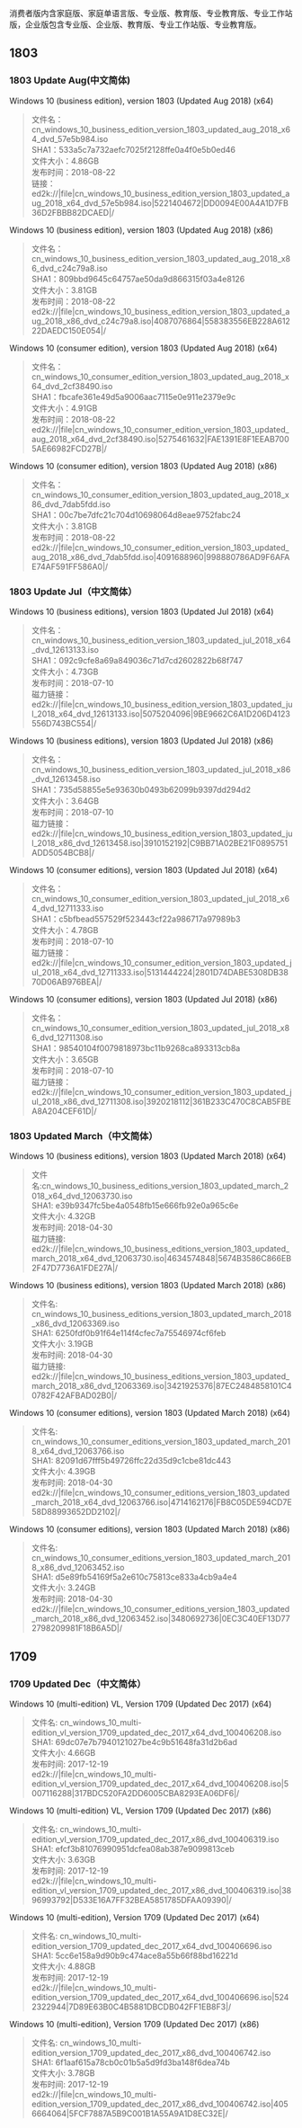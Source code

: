 消费者版内含家庭版、家庭单语言版、专业版、教育版、专业教育版、专业工作站版，企业版包含专业版、企业版、教育版、专业工作站版、专业教育版。
## 1803
### 1803 Update Aug(中文简体)
Windows 10 (business edition), version 1803 (Updated Aug 2018) (x64) 

> 文件名：cn_windows_10_business_edition_version_1803_updated_aug_2018_x64_dvd_57e5b984.iso  
SHA1：533a5c7a732aefc7025f2128ffe0a4f0e5b0ed46  
文件大小：4.86GB  
发布时间：2018-08-22  
链接： ed2k://|file|cn_windows_10_business_edition_version_1803_updated_aug_2018_x64_dvd_57e5b984.iso|5221404672|DD0094E00A4A1D7FB36D2FBBB82DCAED|/


Windows 10 (business edition), version 1803 (Updated Aug 2018) (x86) 

> 文件名：cn_windows_10_business_edition_version_1803_updated_aug_2018_x86_dvd_c24c79a8.iso  
SHA1：809bbd9645c64757ae50da9d866315f03a4e8126  
文件大小：3.81GB  
发布时间：2018-08-22  
ed2k://|file|cn_windows_10_business_edition_version_1803_updated_aug_2018_x86_dvd_c24c79a8.iso|4087076864|558383556EB228A61222DAEDC150E054|/

Windows 10 (consumer edition), version 1803 (Updated Aug 2018) (x64) 

> 文件名：cn_windows_10_consumer_edition_version_1803_updated_aug_2018_x64_dvd_2cf38490.iso  
SHA1：fbcafe361e49d5a9006aac7115e0e911e2379e9c  
文件大小：4.91GB  
发布时间：2018-08-22  
ed2k://|file|cn_windows_10_consumer_edition_version_1803_updated_aug_2018_x64_dvd_2cf38490.iso|5275461632|FAE1391E8F1EEAB7005AE66982FCD27B|/


Windows 10 (consumer edition), version 1803 (Updated Aug 2018) (x86) 

> 文件名：cn_windows_10_consumer_edition_version_1803_updated_aug_2018_x86_dvd_7dab5fdd.iso  
SHA1：00c7be7dfc21c704d10698064d8eae9752fabc24  
文件大小：3.81GB  
发布时间：2018-08-22  
ed2k://|file|cn_windows_10_consumer_edition_version_1803_updated_aug_2018_x86_dvd_7dab5fdd.iso|4091688960|998880786AD9F6AFAE74AF591FF586A0|/


### 1803 Update Jul（中文简体）
Windows 10 (business editions), version 1803 (Updated Jul 2018) (x64)

> 文件名：cn_windows_10_business_edition_version_1803_updated_jul_2018_x64_dvd_12613133.iso  
SHA1：092c9cfe8a69a849036c71d7cd2602822b68f747  
文件大小：4.73GB  
发布时间：2018-07-10  
磁力链接：ed2k://|file|cn_windows_10_business_edition_version_1803_updated_jul_2018_x64_dvd_12613133.iso|5075204096|9BE9662C6A1D206D4123556D743BC554|/

Windows 10 (business editions), version 1803 (Updated Jul 2018) (x86)

> 文件名：cn_windows_10_business_edition_version_1803_updated_jul_2018_x86_dvd_12613458.iso  
SHA1：735d58855e5e93630b0493b62099b9397dd294d2  
文件大小：3.64GB  
发布时间：2018-07-10  
磁力链接：ed2k://|file|cn_windows_10_business_edition_version_1803_updated_jul_2018_x86_dvd_12613458.iso|3910152192|C9BB71A02BE21F0895751ADD5054BCB8|/


Windows 10 (consumer editions), version 1803 (Updated Jul 2018) (x64)

> 文件名：cn_windows_10_consumer_edition_version_1803_updated_jul_2018_x64_dvd_12711333.iso  
SHA1：c5bfbead557529f523443cf22a986717a97989b3  
文件大小：4.78GB  
发布时间：2018-07-10  
磁力链接：ed2k://|file|cn_windows_10_consumer_edition_version_1803_updated_jul_2018_x64_dvd_12711333.iso|5131444224|2801D74DABE5308DB3870D06AB976BEA|/


Windows 10 (consumer editions), version 1803 (Updated Jul 2018) (x86)

> 文件名：cn_windows_10_consumer_edition_version_1803_updated_jul_2018_x86_dvd_12711308.iso  
SHA1：98540104f0079818973bc11b9268ca893313cb8a  
文件大小：3.65GB  
发布时间：2018-07-10  
磁力链接：ed2k://|file|cn_windows_10_consumer_edition_version_1803_updated_jul_2018_x86_dvd_12711308.iso|3920218112|361B233C470C8CAB5FBEA8A204CEF61D|/

### 1803 Updated March（中文简体）
Windows 10 (business editions), version 1803 (Updated March 2018) (x64) 

> 文件名:cn_windows_10_business_editions_version_1803_updated_march_2018_x64_dvd_12063730.iso  
SHA1: e39b9347fc5be4a0548fb15e666fb92e0a965c6e  
文件大小: 4.32GB  
发布时间: 2018-04-30  
磁力链接: ed2k://|file|cn_windows_10_business_editions_version_1803_updated_march_2018_x64_dvd_12063730.iso|4634574848|5674B3586C866EB2F47D7736A1FDE27A|/


Windows 10 (business editions), version 1803 (Updated March 2018) (x86) 

> 文件名: cn_windows_10_business_editions_version_1803_updated_march_2018_x86_dvd_12063369.iso  
SHA1: 6250fdf0b91f64e114f4cfec7a75546974cf6feb  
文件大小: 3.19GB  
发布时间: 2018-04-30  
磁力链接: ed2k://|file|cn_windows_10_business_editions_version_1803_updated_march_2018_x86_dvd_12063369.iso|3421925376|87EC2484858101C40782F42AFBAD02B0|/


Windows 10 (consumer editions), version 1803 (Updated March 2018) (x64) 

> 文件名:  cn_windows_10_consumer_editions_version_1803_updated_march_2018_x64_dvd_12063766.iso  
SHA1: 82091d67fff5b49726ffc22d35d9c1cbe81dc443  
文件大小: 4.39GB  
发布时间: 2018-04-30  
ed2k://|file|cn_windows_10_consumer_editions_version_1803_updated_march_2018_x64_dvd_12063766.iso|4714162176|FB8C05DE594CD7E58D88993652DD2102|/


Windows 10 (consumer editions), version 1803 (Updated March 2018) (x86) 

> 文件名: cn_windows_10_consumer_editions_version_1803_updated_march_2018_x86_dvd_12063452.iso  
SHA1: d5e89fb54169f5a2e610c75813ce833a4cb9a4e4  
文件大小: 3.24GB  
发布时间: 2018-04-30  
ed2k://|file|cn_windows_10_consumer_editions_version_1803_updated_march_2018_x86_dvd_12063452.iso|3480692736|0EC3C40EF13D772798209981F18B6A5D|/

## 1709
### 1709 Updated Dec（中文简体）

Windows 10 (multi-edition) VL, Version 1709 (Updated Dec 2017) (x64)

> 文件名: cn_windows_10_multi-edition_vl_version_1709_updated_dec_2017_x64_dvd_100406208.iso  
SHA1: 69dc07e7b7940121027be4c9b51648fa31d2b6ad  
文件大小: 4.66GB  
发布时间: 2017-12-19  
ed2k://|file|cn_windows_10_multi-edition_vl_version_1709_updated_dec_2017_x64_dvd_100406208.iso|5007116288|317BDC520FA2DD6005CBA8293EA06DF6|/


Windows 10 (multi-edition) VL, Version 1709 (Updated Dec 2017) (x86)

> 文件名: cn_windows_10_multi-edition_vl_version_1709_updated_dec_2017_x86_dvd_100406319.iso  
SHA1: efcf3b81076990951dcfea08ab387e9099813ceb  
文件大小: 3.63GB  
发布时间: 2017-12-19  
ed2k://|file|cn_windows_10_multi-edition_vl_version_1709_updated_dec_2017_x86_dvd_100406319.iso|3896993792|D533E16A7FF32BEA5851785DFAA09390|/

Windows 10 (multi-edition), Version 1709 (Updated Dec 2017) (x64)

> 文件名: cn_windows_10_multi-edition_version_1709_updated_dec_2017_x64_dvd_100406696.iso  
SHA1: 5cc6e158a9d90b9c474ace8a55b66f88bd16221d  
文件大小: 4.88GB  
发布时间: 2017-12-19  
ed2k://|file|cn_windows_10_multi-edition_version_1709_updated_dec_2017_x64_dvd_100406696.iso|5242322944|7D89E63B0C4B5881DBCDB042FF1EB8F3|/

Windows 10 (multi-edition), Version 1709 (Updated Dec 2017) (x86) 

> 文件名: cn_windows_10_multi-edition_version_1709_updated_dec_2017_x86_dvd_100406742.iso  
SHA1: 6f1aaf615a78cb0c01b5a5d9fd3ba148f6dea74b  
文件大小: 3.78GB  
发布时间: 2017-12-19  
ed2k://|file|cn_windows_10_multi-edition_version_1709_updated_dec_2017_x86_dvd_100406742.iso|4056664064|5FCF7887A5B9C001B1A55A9A1D8EC32E|/

